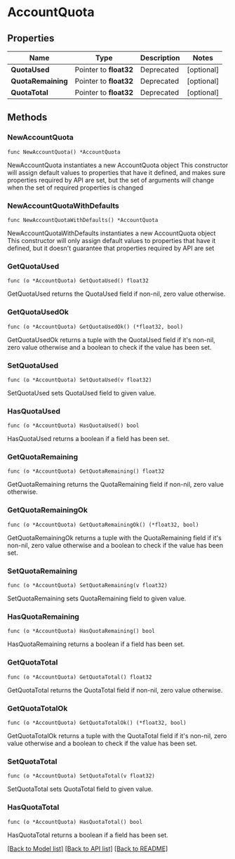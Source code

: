 # AccountQuota

## Properties

Name | Type | Description | Notes
------------ | ------------- | ------------- | -------------
**QuotaUsed** | Pointer to **float32** | Deprecated | [optional] 
**QuotaRemaining** | Pointer to **float32** | Deprecated | [optional] 
**QuotaTotal** | Pointer to **float32** | Deprecated | [optional] 

## Methods

### NewAccountQuota

`func NewAccountQuota() *AccountQuota`

NewAccountQuota instantiates a new AccountQuota object
This constructor will assign default values to properties that have it defined,
and makes sure properties required by API are set, but the set of arguments
will change when the set of required properties is changed

### NewAccountQuotaWithDefaults

`func NewAccountQuotaWithDefaults() *AccountQuota`

NewAccountQuotaWithDefaults instantiates a new AccountQuota object
This constructor will only assign default values to properties that have it defined,
but it doesn't guarantee that properties required by API are set

### GetQuotaUsed

`func (o *AccountQuota) GetQuotaUsed() float32`

GetQuotaUsed returns the QuotaUsed field if non-nil, zero value otherwise.

### GetQuotaUsedOk

`func (o *AccountQuota) GetQuotaUsedOk() (*float32, bool)`

GetQuotaUsedOk returns a tuple with the QuotaUsed field if it's non-nil, zero value otherwise
and a boolean to check if the value has been set.

### SetQuotaUsed

`func (o *AccountQuota) SetQuotaUsed(v float32)`

SetQuotaUsed sets QuotaUsed field to given value.

### HasQuotaUsed

`func (o *AccountQuota) HasQuotaUsed() bool`

HasQuotaUsed returns a boolean if a field has been set.

### GetQuotaRemaining

`func (o *AccountQuota) GetQuotaRemaining() float32`

GetQuotaRemaining returns the QuotaRemaining field if non-nil, zero value otherwise.

### GetQuotaRemainingOk

`func (o *AccountQuota) GetQuotaRemainingOk() (*float32, bool)`

GetQuotaRemainingOk returns a tuple with the QuotaRemaining field if it's non-nil, zero value otherwise
and a boolean to check if the value has been set.

### SetQuotaRemaining

`func (o *AccountQuota) SetQuotaRemaining(v float32)`

SetQuotaRemaining sets QuotaRemaining field to given value.

### HasQuotaRemaining

`func (o *AccountQuota) HasQuotaRemaining() bool`

HasQuotaRemaining returns a boolean if a field has been set.

### GetQuotaTotal

`func (o *AccountQuota) GetQuotaTotal() float32`

GetQuotaTotal returns the QuotaTotal field if non-nil, zero value otherwise.

### GetQuotaTotalOk

`func (o *AccountQuota) GetQuotaTotalOk() (*float32, bool)`

GetQuotaTotalOk returns a tuple with the QuotaTotal field if it's non-nil, zero value otherwise
and a boolean to check if the value has been set.

### SetQuotaTotal

`func (o *AccountQuota) SetQuotaTotal(v float32)`

SetQuotaTotal sets QuotaTotal field to given value.

### HasQuotaTotal

`func (o *AccountQuota) HasQuotaTotal() bool`

HasQuotaTotal returns a boolean if a field has been set.


[[Back to Model list]](../README.md#documentation-for-models) [[Back to API list]](../README.md#documentation-for-api-endpoints) [[Back to README]](../README.md)


